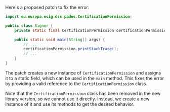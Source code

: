 Here's a proposed patch to fix the error:
```java
import eu.europa.esig.dss.pades.CertificationPermission;

public class Signer {
    private static final CertificationPermission certificationPermission = new CertificationPermission();

    public static void main(String[] args) {
        // ...
        certificationPermission.printStackTrace();
        // ...
    }
}
```
The patch creates a new instance of `CertificationPermission` and assigns it to a static field, which can be used in the `main` method. This fixes the error by providing a valid reference to the `CertificationPermission` class.

Note that the `CertificationPermission` class has been removed in the new library version, so we cannot use it directly. Instead, we create a new instance of it and use its methods to get the desired behavior.